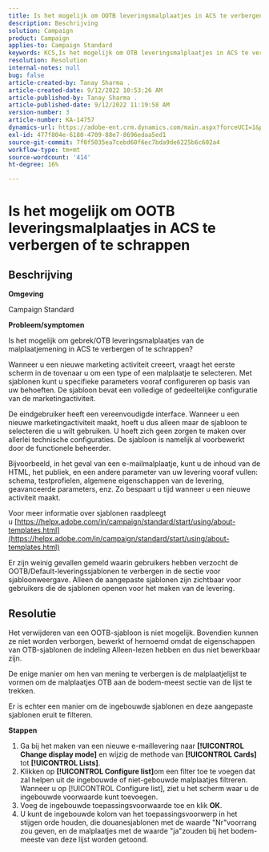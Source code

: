 ```yaml
---
title: Is het mogelijk om OOTB leveringsmalplaatjes in ACS te verbergen of te schrappen
description: Beschrijving
solution: Campaign
product: Campaign
applies-to: Campaign Standard
keywords: KCS,Is het mogelijk om OTB leveringsmalplaatjes in ACS te verbergen of te schrappen
resolution: Resolution
internal-notes: null
bug: false
article-created-by: Tanay Sharma .
article-created-date: 9/12/2022 10:53:26 AM
article-published-by: Tanay Sharma .
article-published-date: 9/12/2022 11:19:58 AM
version-number: 3
article-number: KA-14757
dynamics-url: https://adobe-ent.crm.dynamics.com/main.aspx?forceUCI=1&pagetype=entityrecord&etn=knowledgearticle&id=2a24841c-8932-ed11-9db1-002248086735
exl-id: 477f804e-6180-4709-88e7-8696edaa5ed1
source-git-commit: 7f0f5035ea7cebd60f6ec7bda9de6225b6c602a4
workflow-type: tm+mt
source-wordcount: '414'
ht-degree: 16%

---
```


# Is het mogelijk om OOTB leveringsmalplaatjes in ACS te verbergen of te schrappen

## Beschrijving


<b>Omgeving</b>

Campaign Standard



<b>Probleem/symptomen</b>

Is het mogelijk om gebrek/OTB leveringsmalplaatjes van de malplaatjemening in ACS te verbergen of te schrappen?



Wanneer u een nieuwe marketing activiteit creeert, vraagt het eerste scherm in de tovenaar u om een type of een malplaatje te selecteren. Met sjablonen kunt u specifieke parameters vooraf configureren op basis van uw behoeften. De sjabloon bevat een volledige of gedeeltelijke configuratie van de marketingactiviteit.

De eindgebruiker heeft een vereenvoudigde interface. Wanneer u een nieuwe marketingactiviteit maakt, hoeft u dus alleen maar de sjabloon te selecteren die u wilt gebruiken. U hoeft zich geen zorgen te maken over allerlei technische configuraties. De sjabloon is namelijk al voorbewerkt door de functionele beheerder.

Bijvoorbeeld, in het geval van een e-mailmalplaatje, kunt u de inhoud van de HTML, het publiek, en een andere parameter van uw levering vooraf vullen: schema, testprofielen, algemene eigenschappen van de levering, geavanceerde parameters, enz. Zo bespaart u tijd wanneer u een nieuwe activiteit maakt.

Voor meer informatie over sjablonen raadpleegt u [https://helpx.adobe.com/in/campaign/standard/start/using/about-templates.html](https://helpx.adobe.com/in/campaign/standard/start/using/about-templates.html)

Er zijn weinig gevallen gemeld waarin gebruikers hebben verzocht de OOTB/Default-leveringssjablonen te verbergen in de sectie voor sjabloonweergave. Alleen de aangepaste sjablonen zijn zichtbaar voor gebruikers die de sjablonen openen voor het maken van de levering.






## Resolutie


Het verwijderen van een OOTB-sjabloon is niet mogelijk. Bovendien kunnen ze niet worden verborgen, bewerkt of hernoemd omdat de eigenschappen van OTB-sjablonen de indeling Alleen-lezen hebben en dus niet bewerkbaar zijn.

De enige manier om hen van mening te verbergen is de malplaatjelijst te vormen om de malplaatjes OTB aan de bodem-meest sectie van de lijst te trekken.

Er is echter een manier om de ingebouwde sjablonen en deze aangepaste sjablonen eruit te filteren.

<b>Stappen</b>

1. Ga bij het maken van een nieuwe e-maillevering naar <b>[!UICONTROL Change display mode]</b> en wijzig de methode van <b>[!UICONTROL Cards]</b> tot <b>[!UICONTROL Lists]</b>.
2. Klikken op <b>[!UICONTROL Configure list]</b>om een filter toe te voegen dat zal helpen uit de ingebouwde of niet-gebouwde malplaatjes filtreren. Wanneer u op [!UICONTROL Configure list], ziet u het scherm waar u de ingebouwde voorwaarde kunt toevoegen.
3. Voeg de ingebouwde toepassingsvoorwaarde toe en klik <b>OK</b>.
4. U kunt de ingebouwde kolom van het toepassingsvoorwerp in het stijgen orde houden, die douanesjablonen met de waarde &quot;Nr&quot;voorrang zou geven, en de malplaatjes met de waarde &quot;ja&quot;zouden bij het bodem-meeste van deze lijst worden getoond.
